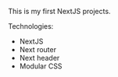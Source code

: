 This is my first NextJS projects.

Technologies:

- NextJS
- Next router
- Next header
- Modular CSS
